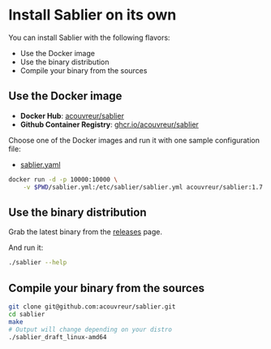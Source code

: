 
# Install Sablier on its own

You can install Sablier with the following flavors:

- Use the Docker image
- Use the binary distribution
- Compile your binary from the sources

## Use the Docker image

- **Docker Hub**: [acouvreur/sablier](https://hub.docker.com/r/acouvreur/sablier)
- **Github Container Registry**: [ghcr.io/acouvreur/sablier](https://github.com/acouvreur/sablier/pkgs/container/sablier)
  
Choose one of the Docker images and run it with one sample configuration file:

- [sablier.yaml](https://raw.githubusercontent.com/acouvreur/sablier/main/sablier.sample.yaml)

```bash
docker run -d -p 10000:10000 \
    -v $PWD/sablier.yml:/etc/sablier/sablier.yml acouvreur/sablier:1.7.0-beta.3
```

## Use the binary distribution

Grab the latest binary from the [releases](https://github.com/acouvreur/sablier/releases) page.

And run it:

```bash
./sablier --help
```

## Compile your binary from the sources

```bash
git clone git@github.com:acouvreur/sablier.git
cd sablier
make
# Output will change depending on your distro
./sablier_draft_linux-amd64
```